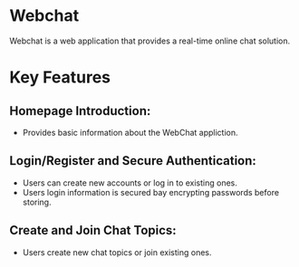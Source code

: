 # Webchat
Webchat is a web application that provides a real-time online chat solution.
# Key Features
## Homepage Introduction:
- Provides basic information about the WebChat appliction.
## Login/Register and Secure Authentication:
- Users can create new accounts or log in to existing ones.
- Users login information is secured bay encrypting passwords before storing.
## Create and Join Chat Topics:
- Users create new chat topics or join existing ones.
